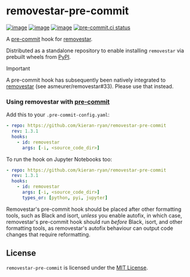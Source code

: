 # removestar-pre-commit

[![image](https://badge.fury.io/py/removestar.svg)](https://pypi.org/project/removestar/)
[![image](https://img.shields.io/pypi/l/removestar)](https://pypi.python.org/pypi/removestar)
[![image](https://img.shields.io/pypi/pyversions/removestar.svg)](https://pypi.python.org/pypi/pyprojectsort)
[![pre-commit.ci status](https://results.pre-commit.ci/badge/github/kieran-ryan/removestar-pre-commit/main.svg)](https://results.pre-commit.ci/latest/github/kieran-ryan/removestar-pre-commit/main)

A [pre-commit](https://pre-commit.com/) hook for [removestar](https://github.com/asmeurer/removestar).

Distributed as a standalone repository to enable installing `removestar` via prebuilt wheels from
[PyPI](https://pypi.org/project/removestar/).

>[!IMPORTANT]
> A pre-commit hook has subsequently been natively integrated to [removestar](https://github.com/asmeurer/removestar) (see asmeurer/removestar#33). Please use that instead.

### Using removestar with [pre-commit](https://pre-commit.com)

Add this to your `.pre-commit-config.yaml`:

```yaml
- repo: https://github.com/kieran-ryan/removestar-pre-commit
  rev: 1.3.1
  hooks:
    - id: removestar
      args: [-i, <source_code_dir>]
```

To run the hook on Jupyter Notebooks too:

```yaml
- repo: https://github.com/kieran-ryan/removestar-pre-commit
  rev: 1.3.1
  hooks:
    - id: removestar
      args: [-i, <source_code_dir>]
      types_or: [python, pyi, jupyter]
```

Removestar's pre-commit hook should be placed after other formatting tools, such as Black and isort,
_unless_ you enable autofix, in which case, removestar's pre-commit hook should run _before_ Black, isort,
and other formatting tools, as removestar's autofix behaviour can output code changes that require
reformatting.

## License

`removestar-pre-commit` is licensed under the [MIT License](https://opensource.org/licenses/MIT).
